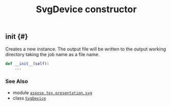 ﻿---
title: SvgDevice constructor
second_title: Aspose.TeX for Python via .NET API References
description: 
type: docs
weight: 10
url: /python-net/aspose.tex.presentation.svg/svgdevice/__init__/
is_root: false
---

## __init__ {#}

Creates a new instance.
The output file will be written to the output working
directory taking the job name as a file name.



```python
def __init__(self):
    ...
```





### See Also
* module [`aspose.tex.presentation.svg`](../../)
* class [`SvgDevice`](/tex/python-net/aspose.tex.presentation.svg/svgdevice)
